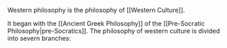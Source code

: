 Western philosophy is the philosophy of [[Western Culture]].

It began with the [[Ancient Greek Philosophy]] of the [[Pre-Socratic Philosophy|pre-Socratics]].
The philosophy of western culture is divided into severn branches:
 